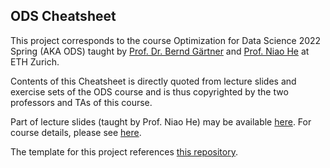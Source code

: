 ## ODS Cheatsheet

This project corresponds to the course Optimization for Data Science 2022 Spring (AKA ODS) taught by [Prof. Dr. Bernd Gärtner](https://people.inf.ethz.ch/gaertner/index.html) and [Prof. Niao He](https://odi.inf.ethz.ch/niaohe) at ETH Zurich.

Contents of this Cheatsheet is directly quoted from lecture slides and exercise sets of the ODS course and is thus copyrighted by the two professors and TAs of this course.

Part of lecture slides (taught by Prof. Niao He) may be available [here](https://odi.inf.ethz.ch/teaching/ODS.html). For course details, please see [here]( https://ti.inf.ethz.ch/ew/courses/ODS22/index.html).

The template for this project references [this repository](https://github.com/kenfehling/latex-cheatsheet). 
